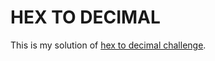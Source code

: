 # HEX TO DECIMAL

This is my solution of [hex to decimal challenge](https://www.codeeval.com/open_challenges/67/).
